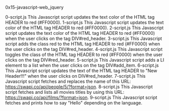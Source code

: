 0x15-javascript-web_jquery

0-script.js	This Javascript script updates the text color of the HTML tag HEADER to red (#FF0000).
1-script.js	This Javascript script updates the text color of the HTML tag HEADER to red (#FF0000).
2-script.js	This Javascript script updates the text color of the HTML tag HEADER to red (#FF0000) when the user clicks on the tag DIV#red_header.
3-script.js	This Javascript script adds the class red to the HTML tag HEADER to red (#FF0000) when the user clicks on the tag DIV#red_header.
4-script.js	This Javascript script toggles the class of the HTML tag HEADER to red (#FF0000) when the user clicks on the tag DIV#red_header.
5-script.js	This Javascript script adds a LI element to a list when the user clicks on the tag DIV#add_item.
6-script.js	This Javascript script updates the text of the HTML tag HEADER to "New Header!!!" when the user clicks on DIV#red_header.
7-script.js	This Javascript script fetches and replaces the name of this URL: https://swapi.co/api/people/5/?format=json.
8-script.js	This Javascript script fetches and lists all movies titles by using this URL: https://swapi.co/api/films/?format=json.
9-script.js	This Javascript script fetches and prints how to say "Hello" depending on the language.
